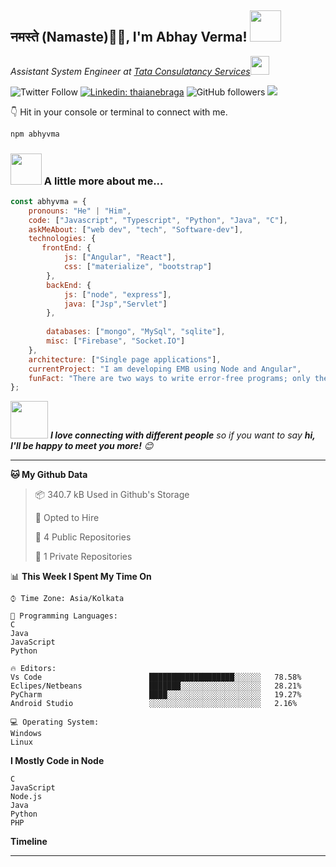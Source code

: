 

<h2>नमस्ते (Namaste)🙏🏻, I'm Abhay Verma! <img src="https://media.giphy.com/media/12oufCB0MyZ1Go/giphy.gif" width="50"></h2/>
<!-- <img align='right' src="https://media.giphy.com/media/M9gbBd9nbDrOTu1Mqx/giphy.gif" width="230"> -->
<p><em>Assistant System Engineer at <a href="http://www.svayamtech.com/#/aboutus">Tata Consulatancy Services</a><img src="https://media.giphy.com/media/WUlplcMpOCEmTGBtBW/giphy.gif" width="30">
</em></p>

![Twitter Follow](https://img.shields.io/twitter/follow/abhyvma?label=Follow)
[![Linkedin: thaianebraga](https://img.shields.io/badge/-abhay-blue?style=flat-square&logo=Linkedin&logoColor=white&link=https://www.linkedin.com/in/abhyvma/)](https://www.linkedin.com/in/abhyvma/)
![GitHub followers](https://img.shields.io/github/followers/abhyvma?label=Follow&style=social)
![](https://visitor-badge.glitch.me/badge?page_id=abhyvma.abhyvma)


👇 Hit in your console or terminal to connect with me.

```bash
npm abhyvma
```

### <img src="https://media.giphy.com/media/VgCDAzcKvsR6OM0uWg/giphy.gif" width="50"> A little more about me...  

```javascript
const abhyvma = {
    pronouns: "He" | "Him",
    code: ["Javascript", "Typescript", "Python", "Java", "C"],
    askMeAbout: ["web dev", "tech", "Software-dev"],
    technologies: {
       frontEnd: {
            js: ["Angular", "React"],
            css: ["materialize", "bootstrap"]
        },
        backEnd: {
            js: ["node", "express"],
            java: ["Jsp","Servlet"]
        },
       
        databases: ["mongo", "MySql", "sqlite"],
        misc: ["Firebase", "Socket.IO"]
    },
    architecture: ["Single page applications"],
    currentProject: "I am developing EMB using Node and Angular",
    funFact: "There are two ways to write error-free programs; only the third one works"
};
```

<img src="https://media.giphy.com/media/LnQjpWaON8nhr21vNW/giphy.gif" width="60"> <em><b>I love connecting with different people</b> so if you want to say <b>hi, I'll be happy to meet you more!</b> 😊</em>

---


**🐱 My Github Data**

> 📦 340.7 kB Used in Github's Storage
 >
> 💼 Opted to Hire
 >
> 📜 4 Public Repositories
 >
> 🔑 1 Private Repositories



📊 **This Week I Spent My Time On**

```text
⌚︎ Time Zone: Asia/Kolkata

💬 Programming Languages:
C 
Java              
JavaScript
Python                 
        
🔥 Editors:
Vs Code                        ███████████████████░░░░░░   78.58%
Eclipes/Netbeans               ███████░░░░░░░░░░░░░░░░░░   28.21%
PyCharm                        ████░░░░░░░░░░░░░░░░░░░░░   19.27%
Android Studio                 ░░░░░░░░░░░░░░░░░░░░░░░░░   2.16%

💻 Operating System:
Windows 
Linux

```

**I Mostly Code in Node**

```text
C
JavaScript
Node.js
Java                    
Python                
PHP              

```


**Timeline**


<!--END_SECTION:waka-->



-----
